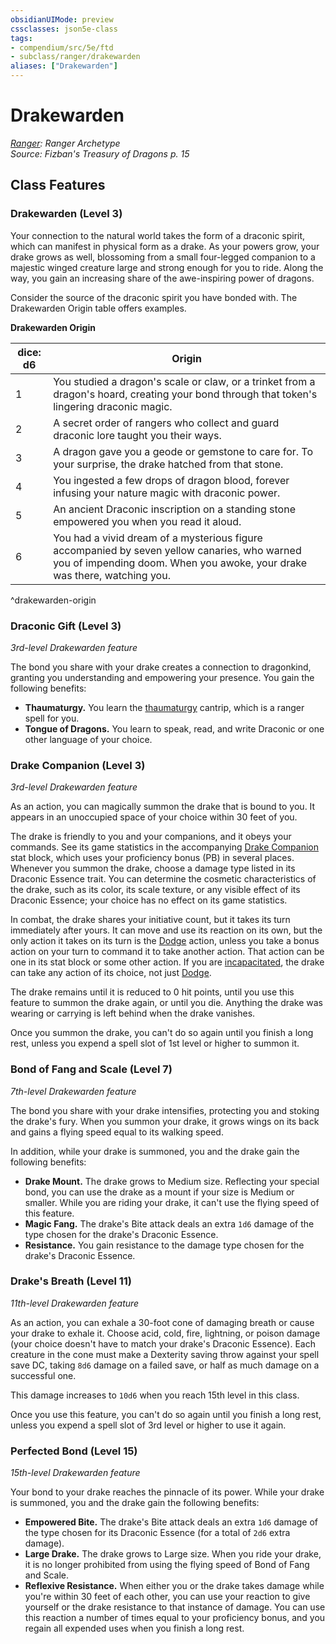 ```yaml
---
obsidianUIMode: preview
cssclasses: json5e-class
tags:
- compendium/src/5e/ftd
- subclass/ranger/drakewarden
aliases: ["Drakewarden"]
---
```

# Drakewarden
*[Ranger](ranger.md): Ranger Archetype*  
*Source: Fizban's Treasury of Dragons p. 15*  


## Class Features

### Drakewarden (Level 3)

Your connection to the natural world takes the form of a draconic spirit, which can manifest in physical form as a drake. As your powers grow, your drake grows as well, blossoming from a small four-legged companion to a majestic winged creature large and strong enough for you to ride. Along the way, you gain an increasing share of the awe-inspiring power of dragons.

Consider the source of the draconic spirit you have bonded with. The Drakewarden Origin table offers examples.

**Drakewarden Origin**

| dice: d6 | Origin |
|----------|--------|
| 1 | You studied a dragon's scale or claw, or a trinket from a dragon's hoard, creating your bond through that token's lingering draconic magic. |
| 2 | A secret order of rangers who collect and guard draconic lore taught you their ways. |
| 3 | A dragon gave you a geode or gemstone to care for. To your surprise, the drake hatched from that stone. |
| 4 | You ingested a few drops of dragon blood, forever infusing your nature magic with draconic power. |
| 5 | An ancient Draconic inscription on a standing stone empowered you when you read it aloud. |
| 6 | You had a vivid dream of a mysterious figure accompanied by seven yellow canaries, who warned you of impending doom. When you awoke, your drake was there, watching you. |
^drakewarden-origin

### Draconic Gift (Level 3)

*3rd-level Drakewarden feature*

The bond you share with your drake creates a connection to dragonkind, granting you understanding and empowering your presence. You gain the following benefits:

- **Thaumaturgy.** You learn the [thaumaturgy](/2-Mechanics/CLI/spells/thaumaturgy.md) cantrip, which is a ranger spell for you.  
- **Tongue of Dragons.** You learn to speak, read, and write Draconic or one other language of your choice.  

### Drake Companion (Level 3)

*3rd-level Drakewarden feature*

As an action, you can magically summon the drake that is bound to you. It appears in an unoccupied space of your choice within 30 feet of you.

The drake is friendly to you and your companions, and it obeys your commands. See its game statistics in the accompanying [Drake Companion](/2-Mechanics/CLI/bestiary/dragon/drake-companion-ftd.md) stat block, which uses your proficiency bonus (PB) in several places. Whenever you summon the drake, choose a damage type listed in its Draconic Essence trait. You can determine the cosmetic characteristics of the drake, such as its color, its scale texture, or any visible effect of its Draconic Essence; your choice has no effect on its game statistics.

In combat, the drake shares your initiative count, but it takes its turn immediately after yours. It can move and use its reaction on its own, but the only action it takes on its turn is the [Dodge](/2-Mechanics/CLI/rules/actions.md#Dodge) action, unless you take a bonus action on your turn to command it to take another action. That action can be one in its stat block or some other action. If you are [incapacitated](/2-Mechanics/CLI/rules/conditions.md#incapacitated), the drake can take any action of its choice, not just [Dodge](/2-Mechanics/CLI/rules/actions.md#Dodge).

The drake remains until it is reduced to 0 hit points, until you use this feature to summon the drake again, or until you die. Anything the drake was wearing or carrying is left behind when the drake vanishes.

Once you summon the drake, you can't do so again until you finish a long rest, unless you expend a spell slot of 1st level or higher to summon it.

### Bond of Fang and Scale (Level 7)

*7th-level Drakewarden feature*

The bond you share with your drake intensifies, protecting you and stoking the drake's fury. When you summon your drake, it grows wings on its back and gains a flying speed equal to its walking speed.

In addition, while your drake is summoned, you and the drake gain the following benefits:

- **Drake Mount.** The drake grows to Medium size. Reflecting your special bond, you can use the drake as a mount if your size is Medium or smaller. While you are riding your drake, it can't use the flying speed of this feature.  
- **Magic Fang.** The drake's Bite attack deals an extra `1d6` damage of the type chosen for the drake's Draconic Essence.  
- **Resistance.** You gain resistance to the damage type chosen for the drake's Draconic Essence.  

### Drake's Breath (Level 11)

*11th-level Drakewarden feature*

As an action, you can exhale a 30-foot cone of damaging breath or cause your drake to exhale it. Choose acid, cold, fire, lightning, or poison damage (your choice doesn't have to match your drake's Draconic Essence). Each creature in the cone must make a Dexterity saving throw against your spell save DC, taking `8d6` damage on a failed save, or half as much damage on a successful one.

This damage increases to `10d6` when you reach 15th level in this class.

Once you use this feature, you can't do so again until you finish a long rest, unless you expend a spell slot of 3rd level or higher to use it again.

### Perfected Bond (Level 15)

*15th-level Drakewarden feature*

Your bond to your drake reaches the pinnacle of its power. While your drake is summoned, you and the drake gain the following benefits:

- **Empowered Bite.** The drake's Bite attack deals an extra `1d6` damage of the type chosen for its Draconic Essence (for a total of `2d6` extra damage).  
- **Large Drake.** The drake grows to Large size. When you ride your drake, it is no longer prohibited from using the flying speed of Bond of Fang and Scale.  
- **Reflexive Resistance.** When either you or the drake takes damage while you're within 30 feet of each other, you can use your reaction to give yourself or the drake resistance to that instance of damage. You can use this reaction a number of times equal to your proficiency bonus, and you regain all expended uses when you finish a long rest.